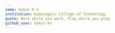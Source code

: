 ```yaml
---
name: Gokul K S
institution: Kumaraguru College of Technology
quote: Work while you work, Play while you play 
github_user: Gokul-Ks
---
```

